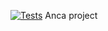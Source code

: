 [![Tests](https://github.com/ancatest/Data-Types/blob/main/.github/workflows/main.ymlbadge.svg)](https://github.com/ancatest/Data-Types/blob/main/.github/workflows/main.yml)
Anca project